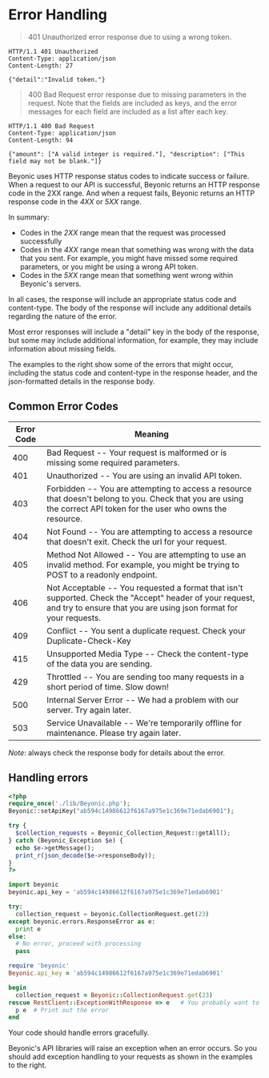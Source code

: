# Error Handling

> 401 Unauthorized error response due to using a wrong token.

```text
HTTP/1.1 401 Unauthorized
Content-Type: application/json
Content-Length: 27

{"detail":"Invalid token."}
```

> 400 Bad Request error response due to missing parameters in the request. Note that the fields are included as keys, and the error messages for each field are included as a list after each key.

```text
HTTP/1.1 400 Bad Request
Content-Type: application/json
Content-Length: 94

{"amount": ["A valid integer is required."], "description": ["This field may not be blank."]}
```

Beyonic uses HTTP response status codes to indicate success or failure. When a request to our API is successful, Beyonic returns an HTTP response code in the 2XX range.
And when a request fails, Beyonic returns an HTTP response code in the _4XX_ or _5XX_ range.

In summary:

* Codes in the _2XX_ range mean that the request was processed successfully
* Codes in the _4XX_ range mean that something was wrong with the data that you sent. For example, you might have missed some required parameters, or you might be using a wrong API token.
* Codes in the _5XX_ range mean that something went wrong within Beyonic's servers.

In all cases, the response will include an appropriate status code and content-type. The body of the response will include any additional details regarding the nature of the error.

Most error responses will include a "detail" key in the body of the response, but some may include additional information, for example, they may include information about missing fields.

The examples to the right show some of the errors that might occur, including the status code and content-type in the response header, and the json-formatted details in the response body.

## Common Error Codes

Error Code | Meaning
---------- | -------
400 | Bad Request -- Your request is malformed or is missing some required parameters.
401 | Unauthorized -- You are using an invalid API token.
403 | Forbidden -- You are attempting to access a resource that doesn't belong to you. Check that you are using the correct API token for the user who owns the resource.
404 | Not Found -- You are attempting to access a resource that doesn't exit. Check the url for your request.
405 | Method Not Allowed -- You are attempting to use an invalid method. For example, you might be trying to POST to a readonly endpoint.
406 | Not Acceptable -- You requested a format that isn't supported. Check the "Accept" header of your request, and try to ensure that you are using json format for your requests.
409 | Conflict -- You sent a duplicate request. Check your Duplicate-Check-Key
415 | Unsupported Media Type -- Check the content-type of the data you are sending.
429 | Throttled -- You are sending too many requests in a short period of time. Slow down!
500 | Internal Server Error -- We had a problem with our server. Try again later.
503 | Service Unavailable -- We're temporarily offline for maintenance. Please try again later.

*Note*: always check the response body for details about the error.

## Handling errors

```php
<?php
require_once('./lib/Beyonic.php');
Beyonic::setApiKey("ab594c14986612f6167a975e1c369e71edab6901");

try {
  $collection_requests = Beyonic_Collection_Request::getAll();
} catch (Beyonic_Exception $e) {
  echo $e->getMessage();
  print_r(json_decode($e->responseBody));
}
?>
```

```python
import beyonic
beyonic.api_key = 'ab594c14986612f6167a975e1c369e71edab6901'

try:
  collection_request = beyonic.CollectionRequest.get(23)
except beyonic.errors.ResponseError as e:
  print e
else:
  # No error, proceed with processing
  pass
```

```ruby
require 'beyonic'
Beyonic.api_key = 'ab594c14986612f6167a975e1c369e71edab6901'

begin
  collection_request = Beyonic::CollectionRequest.get(23)
rescue RestClient::ExceptionWithResponse => e   # You probably want to use more specific RestClient codes like RestClient::Unauthorized, RestClient::ResourceNotFound, etc
  p e  # Print out the error
end
```

Your code should handle errors gracefully.

Beyonic's API libraries will raise an exception when an error occurs. So you should add exception handling to your requests as shown in the examples to the right.
